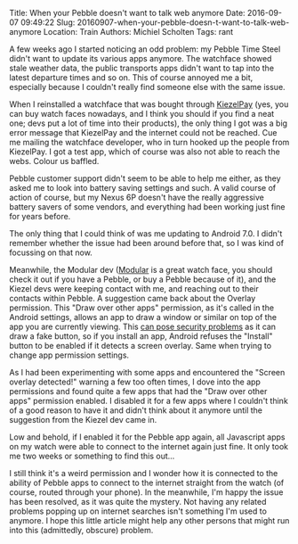 Title: When your Pebble doesn't want to talk web anymore
Date: 2016-09-07 09:49:22
Slug: 20160907-when-your-pebble-doesn-t-want-to-talk-web-anymore
Location: Train
Authors: Michiel Scholten
Tags: rant

A few weeks ago I started noticing an odd problem: my Pebble Time Steel didn't want to update its various apps anymore. The watchface showed stale weather data, the public transports apps didn't want to tap into the latest departure times and so on. This of course annoyed me a bit, especially because I couldn't really find someone else with the same issue.

When I reinstalled a watchface that was bought through [KiezelPay](https://kiezelpay.com/) (yes, you can buy watch faces nowadays, and I think you should if you find a neat one; devs put a lot of time into their products), the only thing I got was a big error message that KiezelPay and the internet could not be reached. Cue me mailing the watchface developer, who in turn hooked up the people from KiezelPay. I got a test app, which of course was also not able to reach the webs. Colour us baffled.

Pebble customer support didn't seem to be able to help me either, as they asked me to look into battery saving settings and such. A valid course of action of course, but my Nexus 6P doesn't have the really aggressive battery savers of some vendors, and everything had been working just fine for years before.

The only thing that I could think of was me updating to Android 7.0. I didn't remember whether the issue had been around before that, so I was kind of focussing on that now.

Meanwhile, the Modular dev ([Modular](https://apps.getpebble.com/en_US/application/576f3601ba2fe5e1c8000118) is a great watch face, you should check it out if you have a Pebble, or buy a Pebble because of it), and the Kiezel devs were keeping contact with me, and reaching out to their contacts within Pebble. A suggestion came back about the Overlay permission. This "Draw over other apps" permission, as it's called in the Android settings, allows an app to draw a window or similar on top of the app you are currently viewing. This [can pose security problems](http://www.androidpolice.com/2015/09/07/android-m-begins-locking-down-floating-apps-requires-users-to-grant-special-permission-to-draw-on-other-apps/) as it can draw a fake button, so if you install an app, Android refuses the "Install" button to be enabled if it detects a screen overlay. Same when trying to change app permission settings.

As I had been experimenting with some apps and encountered the "Screen overlay detected!" warning a few too often times, I dove into the app permissions and found quite a few apps that had the "Draw over other apps" permission enabled. I disabled it for a few apps where I couldn't think of a good reason to have it and didn't think about it anymore until the suggestion from the Kiezel dev came in.

Low and behold, if I enabled it for the Pebble app again, all Javascript apps on my watch were able to connect to the internet again just fine. It only took me two weeks or something to find this out...

I still think it's a weird permission and I wonder how it is connected to the ability of Pebble apps to connect to the internet straight from the watch (of course, routed through your phone). In the meanwhile, I'm happy the issue has been resolved, as it was quite the mystery. Not having any related problems popping up on internet searches isn't something I'm used to anymore. I hope this little article might help any other persons that might run into this (admittedly, obscure) problem.